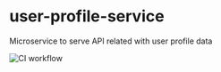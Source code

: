# user-profile-service
Microservice to serve API related with user profile data

![CI workflow](https://github.com/final-project-blazing-fox/user-profile-service/actions/workflows/node.js.yml/badge.svg)